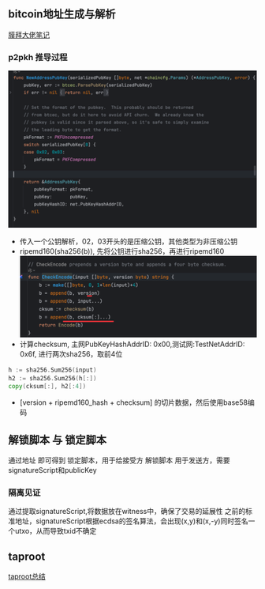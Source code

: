 ## bitcoin地址生成与解析
[膜拜大佬笔记](https://aandds.com/blog/bitcoin-key-addr.html#org0000001)

### p2pkh 推导过程

![img.png](../picture/img.png)

- 传入一个公钥解析，02，03开头的是压缩公钥，其他类型为非压缩公钥
- ripemd160(sha256(b)), 先将公钥进行sha256，再进行ripemd160
![img.png](../picture/img1.png)
- 计算checksum, 主网PubKeyHashAddrID: 0x00,测试网:TestNetAddrID: 0x6f, 进行两次sha256，取前4位
```go
h := sha256.Sum256(input)
h2 := sha256.Sum256(h[:])
copy(cksum[:], h2[:4])
```
- [version + ripemd160_hash + checksum] 的切片数据，然后使用base58编码

## 解锁脚本 与 锁定脚本
通过地址 即可得到 锁定脚本，用于给接受方
解锁脚本 用于发送方，需要signatureScript和publicKey

### 隔离见证
通过提取signatureScript,将数据放在witness中，确保了交易的延展性
之前的标准地址，signatureScript根据ecdsa的签名算法，会出现(x,y)和(x,-y)同时签名一个utxo，从而导致txid不确定


## taproot
[taproot总结](https://aandds.com/blog/bitcoin-taproot.html)